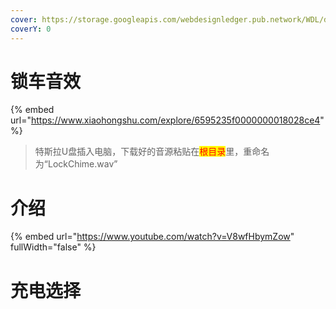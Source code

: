 ```yaml
---
cover: https://storage.googleapis.com/webdesignledger.pub.network/WDL/d2a6d8d2-t3.jpg
coverY: 0
---
```


# 锁车音效

{% embed url="https://www.xiaohongshu.com/explore/6595235f0000000018028ce4" %}

> 特斯拉U盘插入电脑，下载好的音源粘贴在<mark style="color:red;">根目录</mark>里，重命名为“LockChime.wav”

# 介绍

{% embed url="https://www.youtube.com/watch?v=V8wfHbymZow" fullWidth="false" %}



# 充电选择
